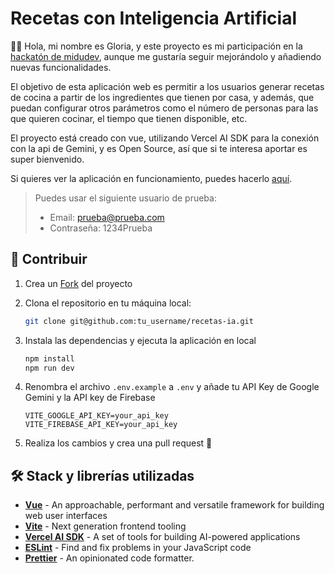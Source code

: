 # Recetas con Inteligencia Artificial

👋🏻 Hola, mi nombre es Gloria, y este proyecto es mi participación en la [hackatón de midudev](https://github.com/midudev/hackaton-vercel-2024), aunque me gustaría seguir mejorándolo y añadiendo nuevas funcionalidades.

El objetivo de esta aplicación web es permitir a los usuarios generar recetas de cocina a partir de los ingredientes que tienen por casa, y además, que puedan configurar otros parámetros como el número de personas para las que quieren cocinar, el tiempo que tienen disponible, etc.

El proyecto está creado con vue, utilizando Vercel AI SDK para la conexión con la api de Gemini, y es Open Source, así que si te interesa aportar es super bienvenido.

Si quieres ver la aplicación en funcionamiento, puedes hacerlo [aquí](https://recetas-ia-sdk.vercel.app/).
> Puedes usar el siguiente usuario de prueba:
> - Email: prueba@prueba.com
> - Contraseña: 1234Prueba

## 🚀 Contribuir

1. Crea un [Fork](https://github.com/glaboryp/recetas-ia/fork) del proyecto

2. Clona el repositorio en tu máquina local:

   ```bash
   git clone git@github.com:tu_username/recetas-ia.git
   ```

3. Instala las dependencias y ejecuta la aplicación en local

   ```bash
   npm install
   npm run dev
   ```

4. Renombra el archivo `.env.example` a `.env` y añade tu API Key de Google Gemini y la API key de Firebase

   ```
   VITE_GOOGLE_API_KEY=your_api_key
   VITE_FIREBASE_API_KEY=your_api_key
   ```

5. Realiza los cambios y crea una pull request 🚀

## 🛠️ Stack y librerías utilizadas

- [**Vue**](https://vuejs.org/) - An approachable, performant and versatile framework for building web user interfaces
- [**Vite**](https://vitejs.dev/) - Next generation frontend tooling
- [**Vercel AI SDK**](https://sdk.vercel.ai/) - A set of tools for building AI-powered applications
- [**ESLint**](https://eslint.org/) - Find and fix problems in your JavaScript code
- [**Prettier**](https://prettier.io/) - An opinionated code formatter.
